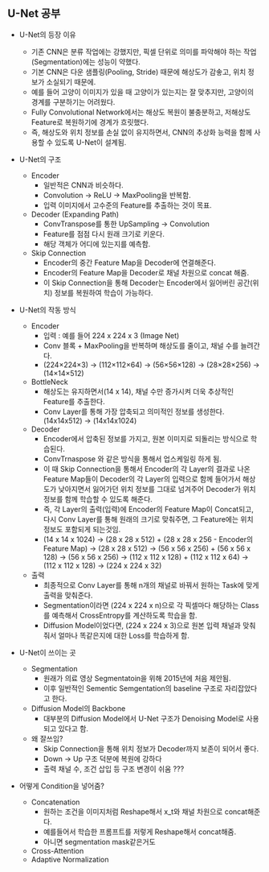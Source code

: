 ## U-Net 공부
- U-Net의 등장 이유
    * 기존 CNN은 분류 작업에는 강했지만, 픽셀 단위로 의미를 파악해야 하는 작업(Segmentation)에는 성능이 약했다.
    * 기본 CNN은 다운 샘플링(Pooling, Stride) 때문에 해상도가 감솧고, 위치 정보가 소실되기 때문에.
    * 예를 들어 고양이 이미지가 있을 때 고양이가 있는지는 잘 맞추지만, 고양이의 경계를 구분하기는 어려웠다.
    * Fully Convolutional Network에서는 해상도 복원이 불충분하고, 저해상도 Feature로 복원하기에 경계가 흐릿했다.
    * 즉, 해상도와 위치 정보를 손실 없이 유지하면서, CNN의 추상화 능력을 함께 사용할 수 있도록 U-Net이 설계됨.

- U-Net의 구조
    * Encoder
        - 일반적은 CNN과 비슷하다.
        - Convolution → ReLU → MaxPooling을 반복함.
        - 입력 이미지에서 고수준의 Feature를 추출하는 것이 목표.
    * Decoder (Expanding Path)
        - ConvTranspose를 통한 UpSampling → Convolution
        - Feature를 점점 다시 원래 크기로 키운다.
        - 해당 객체가 어디에 있는지를 예측함.
    * Skip Connection
        - Encoder의 중간 Feature Map을 Decoder에 연결해준다.
        - Encoder의 Feature Map을 Decoder로 채널 차원으로 concat 해줌.
        - 이 Skip Connection을 통해 Decoder는 Encoder에서 잃어버린 공간(위치) 정보를 복원하여 학습이 가능하다.

- U-Net의 작동 방식
    * Encoder
        - 입력 : 예를 들어 224 x 224 x 3 (Image Net)
        - Conv 블록 + MaxPooling을 반복하며 해상도를 줄이고, 채널 수를 늘려간다.
        - (224×224×3) → (112×112×64) → (56×56×128) → (28×28×256) → (14×14×512)
    * BottleNeck
        - 해상도는 유지하면서(14 x 14), 채널 수만 증가시켜 더욱 추상적인 Feature를 추출한다.
        - Conv Layer를 통해 가장 압축되고 의미적인 정보를 생성한다. (14x14x512) → (14x14x1024)
    * Decoder
        - Encoder에서 압축된 정보를 가지고, 원본 이미지로 되돌리는 방식으로 학습된다.
        - ConvTrnaspose 와 같은 방식을 통해서 업스케일링 하게 됨.
        - 이 때 Skip Connection을 통해서 Encoder의 각 Layer의 결과로 나온 Feature Map들이 Decoder의 각 Layer의 입력으로 함께 들어가서 해상도가 낮아지면서 잃어가던 위치 정보를 그대로 넘겨주어 Decoder가 위치 정보를 함께 학습할 수 있도록 해준다.
        - 즉, 각 Layer의 출력(입력)에 Encoder의 Feature Map이 Concat되고, 다시 Conv Layer를 통해 원래의 크기로 맞춰주면, 그 Feature에는 위치 정보도 포함되게 되는것임.
        - (14 x 14 x 1024) -> (28 x 28 x 512) + (28 x 28 x 256 - Encoder의 Feature Map) -> (28 x 28 x 512) -> (56 x 56 x 256) + (56 x 56 x 128) -> (56 x 56 x 256) -> (112 x 112 x 128) + (112 x 112 x 64) -> (112 x 112 x 128) -> (224 x 224 x 32)
    * 출력
        - 최종적으로 Conv Layer를 통해 n개의 채널로 바꿔서 원하는 Task에 맞게 출력을 맞춰준다.
        - Segmentation이라면 (224 x 224 x n)으로 각 픽셀마다 해당하는 Class를 예측해서 CrossEntropy를 계산하도록 학습을 함.
        - Diffusion Model이었다면, (224 x 224 x 3)으로 원본 입력 채널과 맞춰줘서 얼마나 똑같은지에 대한 Loss를 학습하게 함.

- U-Net이 쓰이는 곳
    * Segmentation
        - 원래가 의료 영상 Segmentatoin을 위해 2015년에 처음 제안됨.
        - 이후 일반적인 Sementic Semgentation의 baseline 구조로 자리잡았다고 한다.
    * Diffusion Model의 Backbone
        - 대부분의 Diffusion Model에서 U-Net 구조가 Denoising Model로 사용되고 있다고 함.
    * 왜 잘쓰임?
        - Skip Connection을 통해 위치 정보가 Decoder까지 보존이 되어서 좋다.
        - Down -> Up 구조 덕분에 복원에 강하다
        - 출력 채널 수, 조건 삽입 등 구조 변경이 쉬움 ???

- 어떻게 Condition을 넣어줌?
    * Concatenation
        - 원하는 조건을 이미지처럼 Reshape해서 x_t와 채널 차원으로 concat해준다.
        - 예를들어서 학습한 프롬프트를 저렇게 Reshape해서 concat해줌.
        - 아니면 segmentation mask같은거도
    * Cross-Attention
    * Adaptive Normalization